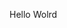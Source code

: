 Hello Wolrd





























































































































































































































































































































































































































































































































































































































































































































































































































































































































































































































































































































































































































































































































































































































































































































































































































































































































































































































































































































































































































































































































































































































































































































































































































































































































































































































































































































































































































































































































































































































































































































































































































































































































































































































































































































































































































































































































































































































































































































































































































































































































































































































































































































































































































































































































































































































































































































































































































































































































































































































































































































































































































































































































































































































































































































































































